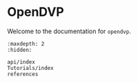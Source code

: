 # OpenDVP

Welcome to the documentation for `opendvp`.

```{toctree}
:maxdepth: 2
:hidden:

api/index
Tutorials/index
references